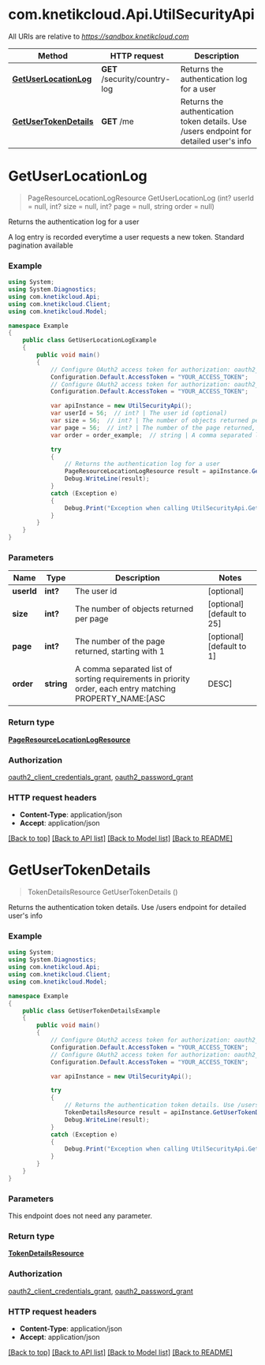 # com.knetikcloud.Api.UtilSecurityApi

All URIs are relative to *https://sandbox.knetikcloud.com*

Method | HTTP request | Description
------------- | ------------- | -------------
[**GetUserLocationLog**](UtilSecurityApi.md#getuserlocationlog) | **GET** /security/country-log | Returns the authentication log for a user
[**GetUserTokenDetails**](UtilSecurityApi.md#getusertokendetails) | **GET** /me | Returns the authentication token details. Use /users endpoint for detailed user&#39;s info


<a name="getuserlocationlog"></a>
# **GetUserLocationLog**
> PageResourceLocationLogResource GetUserLocationLog (int? userId = null, int? size = null, int? page = null, string order = null)

Returns the authentication log for a user

A log entry is recorded everytime a user requests a new token. Standard pagination available

### Example
```csharp
using System;
using System.Diagnostics;
using com.knetikcloud.Api;
using com.knetikcloud.Client;
using com.knetikcloud.Model;

namespace Example
{
    public class GetUserLocationLogExample
    {
        public void main()
        {
            // Configure OAuth2 access token for authorization: oauth2_client_credentials_grant
            Configuration.Default.AccessToken = "YOUR_ACCESS_TOKEN";
            // Configure OAuth2 access token for authorization: oauth2_password_grant
            Configuration.Default.AccessToken = "YOUR_ACCESS_TOKEN";

            var apiInstance = new UtilSecurityApi();
            var userId = 56;  // int? | The user id (optional) 
            var size = 56;  // int? | The number of objects returned per page (optional)  (default to 25)
            var page = 56;  // int? | The number of the page returned, starting with 1 (optional)  (default to 1)
            var order = order_example;  // string | A comma separated list of sorting requirements in priority order, each entry matching PROPERTY_NAME:[ASC|DESC] (optional) 

            try
            {
                // Returns the authentication log for a user
                PageResourceLocationLogResource result = apiInstance.GetUserLocationLog(userId, size, page, order);
                Debug.WriteLine(result);
            }
            catch (Exception e)
            {
                Debug.Print("Exception when calling UtilSecurityApi.GetUserLocationLog: " + e.Message );
            }
        }
    }
}
```

### Parameters

Name | Type | Description  | Notes
------------- | ------------- | ------------- | -------------
 **userId** | **int?**| The user id | [optional] 
 **size** | **int?**| The number of objects returned per page | [optional] [default to 25]
 **page** | **int?**| The number of the page returned, starting with 1 | [optional] [default to 1]
 **order** | **string**| A comma separated list of sorting requirements in priority order, each entry matching PROPERTY_NAME:[ASC|DESC] | [optional] 

### Return type

[**PageResourceLocationLogResource**](PageResourceLocationLogResource.md)

### Authorization

[oauth2_client_credentials_grant](../README.md#oauth2_client_credentials_grant), [oauth2_password_grant](../README.md#oauth2_password_grant)

### HTTP request headers

 - **Content-Type**: application/json
 - **Accept**: application/json

[[Back to top]](#) [[Back to API list]](../README.md#documentation-for-api-endpoints) [[Back to Model list]](../README.md#documentation-for-models) [[Back to README]](../README.md)

<a name="getusertokendetails"></a>
# **GetUserTokenDetails**
> TokenDetailsResource GetUserTokenDetails ()

Returns the authentication token details. Use /users endpoint for detailed user's info

### Example
```csharp
using System;
using System.Diagnostics;
using com.knetikcloud.Api;
using com.knetikcloud.Client;
using com.knetikcloud.Model;

namespace Example
{
    public class GetUserTokenDetailsExample
    {
        public void main()
        {
            // Configure OAuth2 access token for authorization: oauth2_client_credentials_grant
            Configuration.Default.AccessToken = "YOUR_ACCESS_TOKEN";
            // Configure OAuth2 access token for authorization: oauth2_password_grant
            Configuration.Default.AccessToken = "YOUR_ACCESS_TOKEN";

            var apiInstance = new UtilSecurityApi();

            try
            {
                // Returns the authentication token details. Use /users endpoint for detailed user's info
                TokenDetailsResource result = apiInstance.GetUserTokenDetails();
                Debug.WriteLine(result);
            }
            catch (Exception e)
            {
                Debug.Print("Exception when calling UtilSecurityApi.GetUserTokenDetails: " + e.Message );
            }
        }
    }
}
```

### Parameters
This endpoint does not need any parameter.

### Return type

[**TokenDetailsResource**](TokenDetailsResource.md)

### Authorization

[oauth2_client_credentials_grant](../README.md#oauth2_client_credentials_grant), [oauth2_password_grant](../README.md#oauth2_password_grant)

### HTTP request headers

 - **Content-Type**: application/json
 - **Accept**: application/json

[[Back to top]](#) [[Back to API list]](../README.md#documentation-for-api-endpoints) [[Back to Model list]](../README.md#documentation-for-models) [[Back to README]](../README.md)

